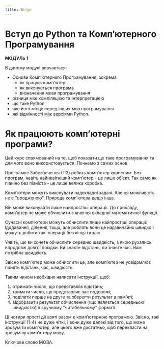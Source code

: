 ```yaml
---
title: Вступ
---
```


# Вступ до Python та Компʼютерного Програмування
**МОДУЛЬ 1**

В даному модулі вивчається:

- Основи Компʼютерного Програмування, зокрема
    - як працює компʼютер
    - як виконується програма
    - визначення мови програмування
- різниця між компіляцією та інтерпретацією
- що таке Python
- яке його місце серед інших мов програмування
- які відмінності між версіями Python.

# Як працюють компʼютерні програми?

Цей курс спрямований на те, щоб показати що таке програмування та для чого воно використовується. Почнемо з самих основ.

Програмне Забезпечення (ПЗ) робить компʼютер корисним. Без програм, навіть найновітніший компʼютер - це лише обʼєкт. Так само як піаніно без піаніста - це лише велика коробка.

Компʼютери можуть виконувати надскладні задачі. Але ця можливість не є "вродженою". Природа компʼютера дещо інша.

Він може виконувати лише найпростіші операції. До прикладу, компʼютер не може обчислити значення складної математичної функції.

Сучасні компʼютери можуть обчислити лише найпростіші операції: lдодавання, ділення, тощо, але роблять вони це надзвичайно швидко і можуть робити такі операції без кінця і краю. 

Уявіть, що ви хочете обчислити середню швидкість, з якою рухались впродовж довгої поїздки. Ви знаєте відстань, ви знаєте час. Вам потрібна швидкість.

Звісно компʼютер може обчислити це, але компʼютер не усвідомлює понять відстань, час, швидкість.

Таким чином необхідно написати інструкції, щоб:

1. отримати число, що представляє відстань;
2. тримати число, що представляє час подорожі;
3. поділити перше на друге та зберегти результат в памʼяті;
4. відобразити результат обчислення (rщо являється середньою швидкістю) в зручному "читабельному" форматі.

Ці чотири прості дії взяті разом є компʼютерною програмою. Звісно, такі інструкції (1-4) не дуже чіткі, і вони дуже далекі від того, що може зрозуміти компʼютер, але цього вже достатньо, щоб перекласти на зрозумілу компʼютеру мову.

Ключове слово МОВА.